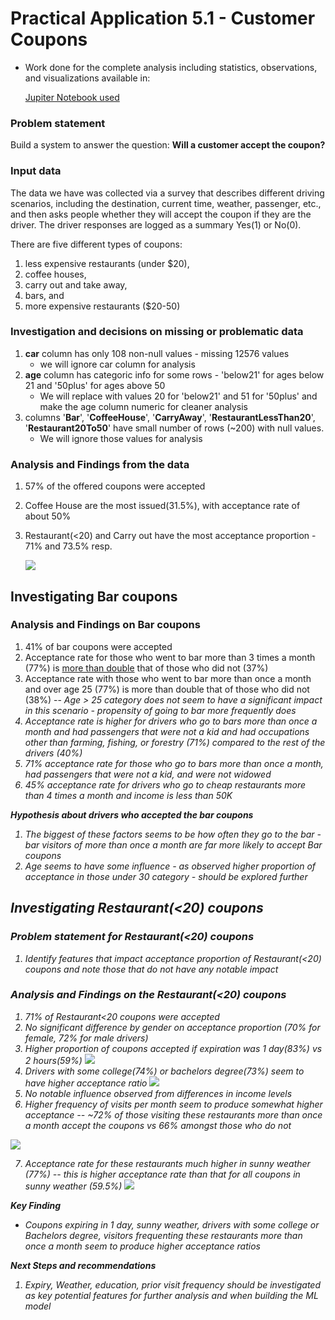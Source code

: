 # Practical Application 5.1 - Customer Coupons #
* Work done for the complete analysis including statistics, observations, and visualizations available in:

    [Jupiter Notebook used](https://github.com/ndhomse/coupon-analysis/blob/main/notebook/prompt_assig5_1.ipynb)
### Problem statement ###
Build a system to answer the question: **Will a customer accept the coupon?**

### Input data ###
The data we have was collected via a survey that describes different driving scenarios, including the destination, current time, weather, passenger, etc., and then asks people whether they will accept the coupon if they are the driver. The driver responses are logged as a summary Yes(1) or No(0).

There are five different types of coupons:
1. less expensive restaurants (under \$20), 
2. coffee houses, 
3. carry out and take away,
4. bars, and 
5. more expensive restaurants ($20-50)

### Investigation and decisions on missing or problematic data ###

1. **car** column has only 108 non-null values - missing 12576 values 
    - we will ignore car column for analysis
2. **age** column has categoric info for some rows - 'below21' for ages below 21 and '50plus' for ages above 50
    - We will replace with values 20 for 'below21' and 51 for '50plus' and make the age column numeric for cleaner analysis
3. columns '**Bar**', '**CoffeeHouse**', '**CarryAway**', '**RestaurantLessThan20**', '**Restaurant20To50**' have small number of rows (~200) with null values.
    - We will ignore those values for analysis

### Analysis and Findings from the data ###

1. 57% of the offered coupons were accepted
2. Coffee House are the most issued(31.5%), with acceptance rate of about 50%
3. Restaurant(<20) and Carry out have the most acceptance proportion - 71% and 73.5% resp.

   ![](images/coupons_offered.png)

## Investigating Bar coupons ##

### Analysis and Findings on Bar coupons ###
1. 41% of bar coupons were accepted
2. Acceptance rate for those who went to bar more than 3 times a month (77%) is <u>more than double</u> that of those who did not (37%)
3. Acceptance rate with those who went to bar more than once a month and over age 25 (77%) is more than double that of those who did not (38%)
-- <i>Age > 25 category does not seem to have a significant impact in this scenario - propensity of going to bar more frequently does
4. Acceptance rate is higher for drivers who go to bars more than once a month and had passengers that were not a kid and had occupations other than farming, fishing, or forestry (71%) compared to the rest of the drivers (40%)
5. 71% acceptance rate for those who go to bars more than once a month, had passengers that were not a kid, and were not widowed
6. 45% acceptance rate for drivers who go to cheap restaurants more than 4 times a month and income is less than 50K

**Hypothesis about drivers who accepted the bar coupons**
1. The biggest of these factors seems to be how often they go to the bar - bar visitors of more than once a month are far more likely to accept Bar coupons
2. Age seems to have some influence - as observed higher proportion of acceptance in those under 30 category - should be explored further

## Investigating Restaurant(<20) coupons ##
### Problem statement for Restaurant(<20) coupons ###
1. Identify features that impact acceptance proportion of Restaurant(<20) coupons and note those that do not have any notable impact

### Analysis and Findings on the Restaurant(<20) coupons ###
1. 71% of Restaurant<20 coupons were accepted
2. No significant difference by gender on acceptance proportion (70% for female, 72% for male drivers)
3. Higher proportion of coupons accepted if expiration was 1 day(83%) vs 2 hours(59%)
   ![](images/restlt20_by_exp.png)            
4. Drivers with some college(74%) or bachelors degree(73%) seem to have higher acceptance ratio
![](images/restlt20_by_edu.png)
5. No notable influence observed from differences in income levels
6. Higher frequency of visits per month seem to produce somewhat higher acceptance -- ~72% of those visiting these restaurants more than once a month accept the coupons vs 66% amongst those who do not

![](images/restlt20_by_visits.png)

7. Acceptance rate for these restaurants much higher in sunny weather (77%) -- this is higher acceptance rate than that for all coupons in sunny weather (59.5%)
![](images/restlt20_by_weather.png)

**Key Finding**
                        
- <i>Coupons expiring in 1 day, sunny weather, drivers with some college or Bachelors degree, visitors frequenting these restaurants more than once a month seem to produce higher acceptance ratios</i>

**Next Steps and recommendations**
1. Expiry, Weather, education, prior visit frequency should be investigated as key potential features for further analysis and when building the ML model




    